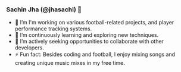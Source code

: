 ### Sachin Jha (@jhasachi) 👋
- 🔭 I’m I'm working on various football-related projects, and player performance tracking systems.
- 🌱 I’m continuously learning and exploring new techniques.
- 👯 I’m actively seeking opportunities to collaborate with other developers. 
- ⚡ Fun fact: Besides coding and football, I enjoy mixing songs and creating unique music mixes in my free time.

